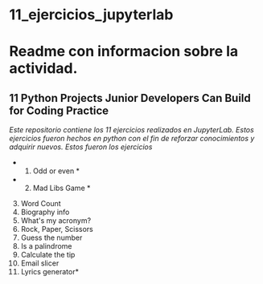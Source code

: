# 11_ejercicios_jupyterlab

# **Readme con informacion sobre la actividad.**

## 11 Python Projects Junior Developers Can Build for Coding Practice

*Este repositorio contiene los 11 ejercicios realizados en JupyterLab. Estos ejercicios fueron hechos en python con el fin de reforzar conocimientos y adquirir nuevos.*
*Estos fueron los ejercicios*

* 1. Odd or even *
* 2. Mad Libs Game *
3. Word Count
4. Biography info
5. What's my acronym?
6. Rock, Paper, Scissors
7. Guess the number
8. Is a palindrome
9. Calculate the tip
10. Email slicer
11. Lyrics generator*

